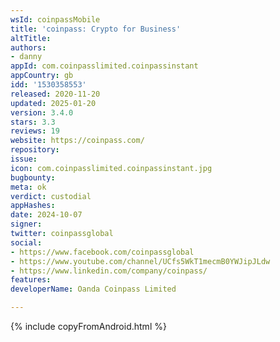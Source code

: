 ```yaml
---
wsId: coinpassMobile
title: 'coinpass: Crypto for Business'
altTitle: 
authors:
- danny
appId: com.coinpasslimited.coinpassinstant
appCountry: gb
idd: '1530358553'
released: 2020-11-20
updated: 2025-01-20
version: 3.4.0
stars: 3.3
reviews: 19
website: https://coinpass.com/
repository: 
issue: 
icon: com.coinpasslimited.coinpassinstant.jpg
bugbounty: 
meta: ok
verdict: custodial
appHashes: 
date: 2024-10-07
signer: 
twitter: coinpassglobal
social:
- https://www.facebook.com/coinpassglobal
- https://www.youtube.com/channel/UCfs5WkT1mecmB0YWJipJLdw
- https://www.linkedin.com/company/coinpass/
features: 
developerName: Oanda Coinpass Limited

---
```


{% include copyFromAndroid.html %}
